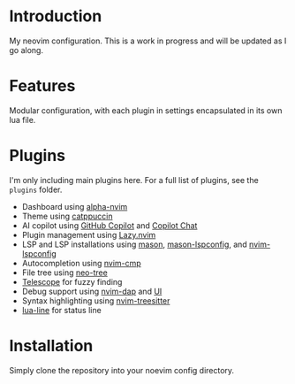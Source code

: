 # Introduction
My neovim configuration. This is a work in progress and will be updated as I go along.

# Features
Modular configuration, with each plugin in settings encapsulated in its own lua file.

# Plugins
I'm only including main plugins here. For a full list of plugins, see the `plugins` folder.
- Dashboard using [alpha-nvim](https://github.com/goolord/alpha-nvim)
- Theme using [catppuccin](https://github.com/catppuccin/nvim)
- AI copilot using [GitHub Copilot](https://github.com/github/copilot.vim) and [Copilot Chat](https://github.com/CopilotC-Nvim/CopilotChat.nvim)
- Plugin management using [Lazy.nvim](https://github.com/folke/lazy.nvim)
- LSP and LSP installations using [mason](https://github.com/williamboman/mason.nvim), [mason-lspconfig](https://github.com/williamboman/mason-lspconfig.nvim?tab=readme-ov-file), and [nvim-lspconfig](https://github.com/neovim/nvim-lspconfig)
- Autocompletion using [nvim-cmp](https://github.com/hrsh7th/nvim-cmp)
- File tree using [neo-tree](https://github.com/nvim-neo-tree/neo-tree.nvim)
- [Telescope](https://github.com/nvim-telescope/telescope.nvim) for fuzzy finding
- Debug support using [nvim-dap](https://github.com/mfussenegger/nvim-dap) and [UI](https://github.com/rcarriga/nvim-dap-ui)
- Syntax highlighting using [nvim-treesitter](https://github.com/nvim-treesitter/nvim-treesitter)
- [lua-line](https://github.com/nvim-lualine/lualine.nvim) for status line


# Installation
Simply clone the repository into your noevim config directory.


